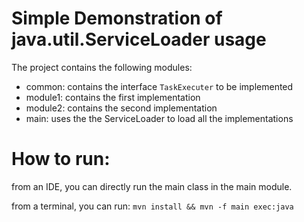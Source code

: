 # Simple Demonstration of java.util.ServiceLoader usage

The project contains the following modules:

* common: contains the interface `TaskExecuter` to be implemented
* module1: contains the first implementation 
* module2: contains the second implementation
* main: uses the the ServiceLoader to load all the implementations

# How to run:

from an IDE, you can directly run the main class in the main module. 

from a terminal, you can run: `mvn install && mvn -f main exec:java`